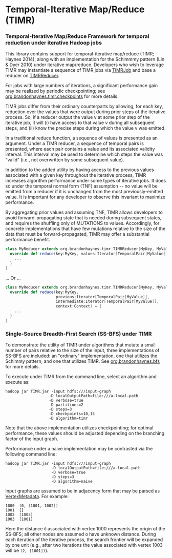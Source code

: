 # Temporal-Iterative Map/Reduce (TIMR)

### Temporal-Iterative Map/Reduce Framework for temporal reduction under iterative Hadoop jobs

This library contains support for temporal-iterative map/reduce (TIMR; Haynes 2014), along with an implementation
for the Schimmmy pattern (Lin & Dyer 2010) under iterative map/reduce.  Developers who wish to leverage TIMR
may instantiate a sequence of TIMR jobs via
[TIMRJob](http://brandonhaynes.github.io/timr/#org.brandonhaynes.timr.TIMRJob) and base a reducer on
[TIMRReducer](http://brandonhaynes.github.io/timr/#org.brandonhaynes.timr.TIMRReducer).

For jobs with large numbers of iterations, a significant performance gain may be realized by periodic checkpointing;
see
[org.brandonhaynes.timr.checkpoints](http://brandonhaynes.github.io/timr/#org.brandonhaynes.timr.checkpoints.package)
for more details.

TIMR jobs differ from their ordinary counterparts by allowing, for each key, reduction over the values that were
output during prior steps of the iterative process.  So, if a reducer output the value v at some prior step of the
iterative job, it will (i) have access to that value v during all subsequent steps, and (ii) know the precise steps
during which the value v was emitted.

In a traditional reduce function, a sequence of values is presented as an argument.  Under a TIMR reducer,
a sequence of temporal pairs is presented, where each pair contains a value and its associated validity interval.
This interval may be used to determine which steps the value was "valid" (i.e., not overwritten by some subsequent
value).

In addition to the added utility by having access to the previous values associated with a given key throughout
the iterative process, TIMR increases algorithm performance under some types of iterative jobs.  It does so under
the temporal normal form (TNF) assumption -- no value will be emitted from a reducer if it is unchanged from the
most previously-emitted value.  It is important for any developer to observe this invariant to maximize performance.

By aggregating prior values and assuming TNF, TIMR allows developers to avoid forward-propagating state that is
needed during subsequent states, and requires the shuffling only of MUTATIONS to values.  Accordingly, for
concrete implementations that have few mutations relative to the size of the data that must be forward-propagated,
TIMR may offer a substantial performance benefit.

```scala
class MyReducer extends org.brandonhaynes.timr.TIMRReducer[MyKey, MyValue] {
  override def reduce(key:MyKey, values:Iterator[TemporalPair[MyValue]], context:Context) = {
    ...
  }
}
```

... Or ...

```scala
class MyReducer extends org.brandonhaynes.timr.TIMRReducer[MyKey, MyValue] {
  override def reduce(key:MyKey,
                      previous:Iterator[TemporalPair[MyValue]],
                      intermediate:Iterator[TemporalPair[MyValue]],
                      context:Context) = {
    ...
  }
}
```

### Single-Source Breadth-First Search (SS-BFS) under TIMR

To demonstrate the utility of TIMR under algorithms that mutate a small number of pairs relative to the size of the
 input, three implementations of SS-BFS are included: an "ordinary" implementation, one that utilizes the Schimmy
 pattern, and one that utilizes TIMR.  See
 [org.brandonhaynes.bfs](http://brandonhaynes.github.io/timr/#org.brandonhaynes.bfs.package) for more details.

 To execute under TIMR from the command line, select an algorithm and execute as:

 ```
hadoop jar TIMR.jar -input hdfs:///input-graph
                    -D localOutputPath=file:///a-local-path
                    -D verbose=true
                    -D partitions=2
                    -D steps=3
                    -D checkpoints=10,15
                    -D algorithm=timr
 ```

Note that the above implementation utilizes checkpointing; for optimal performance, these values should be adjusted
depending on the branching factor of the input graph.

Performance under a naive implementation may be contrasted via the following command line:

```
hadoop jar TIMR.jar -input hdfs:///input-graph
                    -D localOutputPath=file:///a-local-path
                    -D verbose=true
                    -D steps=3
                    -D algorithm=naive
 ```

Input graphs are assumed to be in adjacency form that may be parsed as
[VertexMetadata](http://brandonhaynes.github.io/timr/#org.brandonhaynes.bfs.VertexMetadata).  For example:

```
1000  (0, [1001, 1002])
1001  []
1002  [1003]
1003  [1001]
```

Here the distance `0` associated with vertex 1000 represents the origin of the SS-BFS; all other nodes are assumed
o have unknown distance.  During each iteration of the iterative process, the search frontier will be expanded
 by one unit (e.g., after two iterations the value associated with vertex 1003 will be `(2, [1001])`).
